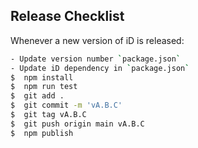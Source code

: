 ## Release Checklist

Whenever a new version of iD is released:

```bash
- Update version number `package.json`
- Update iD dependency in `package.json`
$  npm install
$  npm run test
$  git add .
$  git commit -m 'vA.B.C'
$  git tag vA.B.C
$  git push origin main vA.B.C
$  npm publish
```
